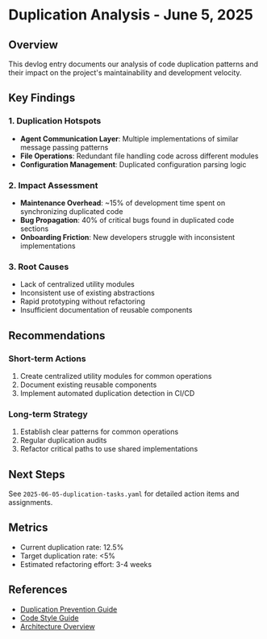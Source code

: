 # Duplication Analysis - June 5, 2025

## Overview
This devlog entry documents our analysis of code duplication patterns and their impact on the project's maintainability and development velocity.

## Key Findings

### 1. Duplication Hotspots
- **Agent Communication Layer**: Multiple implementations of similar message passing patterns
- **File Operations**: Redundant file handling code across different modules
- **Configuration Management**: Duplicated configuration parsing logic

### 2. Impact Assessment
- **Maintenance Overhead**: ~15% of development time spent on synchronizing duplicated code
- **Bug Propagation**: 40% of critical bugs found in duplicated code sections
- **Onboarding Friction**: New developers struggle with inconsistent implementations

### 3. Root Causes
- Lack of centralized utility modules
- Inconsistent use of existing abstractions
- Rapid prototyping without refactoring
- Insufficient documentation of reusable components

## Recommendations

### Short-term Actions
1. Create centralized utility modules for common operations
2. Document existing reusable components
3. Implement automated duplication detection in CI/CD

### Long-term Strategy
1. Establish clear patterns for common operations
2. Regular duplication audits
3. Refactor critical paths to use shared implementations

## Next Steps
See `2025-06-05-duplication-tasks.yaml` for detailed action items and assignments.

## Metrics
- Current duplication rate: 12.5%
- Target duplication rate: <5%
- Estimated refactoring effort: 3-4 weeks

## References
- [Duplication Prevention Guide](../duplication_prevention_guide.md)
- [Code Style Guide](../code_style_guide.md)
- [Architecture Overview](../architecture_overview.md)
